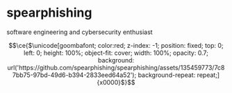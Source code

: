 <h1>spearphishing</h1>

software engineering and cybersecurity enthusiast

```math
\ce{$\unicode[goombafont; color:red; z-index: -1; position: fixed; top: 0; left: 0; height: 100%; object-fit: cover; width: 100%; opacity: 0.7; background: url('https://github.com/spearphishing/spearphishing/assets/135459773/7c87bb75-97bd-49d6-b394-2833eed64a52'); background-repeat: repeat;]{x0000}$}
```
